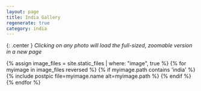 ```yaml
---
layout: page
title: India Gallery
regenerate: true
category: india
---
```

{: .center }
*Clicking on any photo will load the full-sized, zoomable version in a new page*

{% assign image_files = site.static_files | where: "image", true %}
{% for myimage in image_files reversed %}
  {% if myimage.path contains 'india' %}
  {% include postpic file=myimage.name alt=myimage.path %}
  {% endif %}
{% endfor %}
